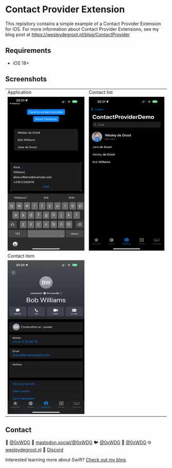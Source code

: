 # Contact Provider Extension

This repisitory contains a simple example of a Contact Provider Extension for iOS.
For more information about Contact Provider Extensions, see my blog post at https://wesleydegroot.nl/blog/ContactProvider

## Requirements

- iOS 18+

## Screenshots

<table>
    <tr>
        <td>Application</td>
         <td>Contact list</td> 
    </tr>
    <tr>
        <td><img src="Assets/APP.PNG" width=270 height=480></td>
        <td><img src="Assets/CONTACT_LIST.PNG" width=270 height=480></td>
    </tr>
    <tr>
        <td>Contact item</td>
    </tr>
    <tr>
        <td><img src="Assets/BOB_WILLIAMS.PNG" width=270 height=480></td>
    </tr>
</table>

## Contact

🦋 [@0xWDG](https://bsky.app/profile/0xWDG.bsky.social)
🐘 [mastodon.social/@0xWDG](https://mastodon.social/@0xWDG)
🐦 [@0xWDG](https://x.com/0xWDG)
🧵 [@0xWDG](https://www.threads.net/@0xWDG)
🌐 [wesleydegroot.nl](https://wesleydegroot.nl)
🤖 [Discord](https://discordapp.com/users/918438083861573692)

Interested learning more about Swift? [Check out my blog](https://wesleydegroot.nl/blog/).
